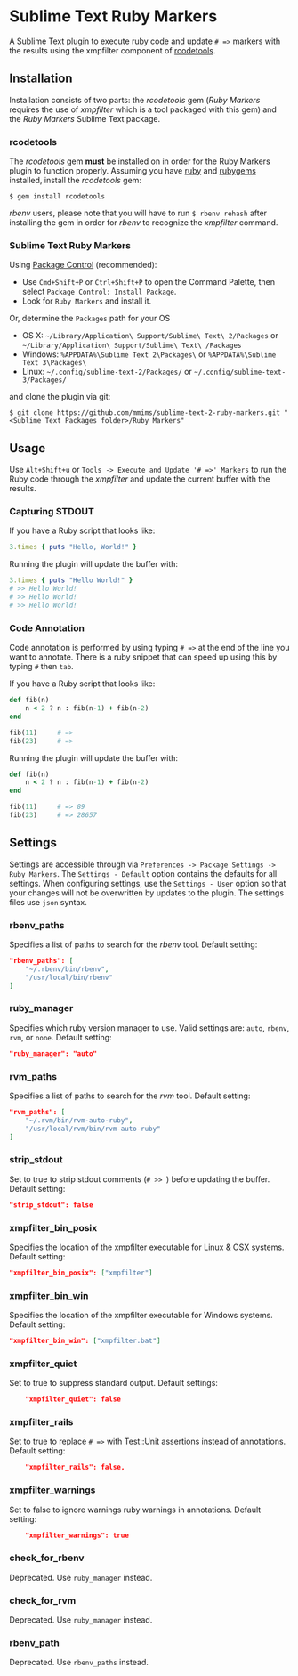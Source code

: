 # Sublime Text Ruby Markers #

A Sublime Text plugin to execute ruby code and update `# =>` markers with the results using the xmpfilter component of [rcodetools][0].

## Installation ##

Installation consists of two parts: the *rcodetools* gem (*Ruby Markers* requires the use of *xmpfilter* which is a tool packaged with this gem) and the *Ruby Markers* Sublime Text package.

### rcodetools ###

The *rcodetools* gem **must** be installed on in order for the Ruby Markers plugin to function properly. Assuming you have [ruby][1] and [rubygems][2] installed, install the *rcodetools* gem:

    $ gem install rcodetools

*rbenv* users, please note that you will have to run `$ rbenv rehash` after installing the gem in order for *rbenv* to recognize the *xmpfilter* command.

### Sublime Text Ruby Markers ###

Using [Package Control][3] (recommended):

 * Use `Cmd+Shift+P` or `Ctrl+Shift+P` to open the Command Palette, then select `Package Control: Install Package`.
 * Look for `Ruby Markers` and install it.

Or, determine the `Packages` path for your OS

 * OS X: `~/Library/Application\ Support/Sublime\ Text\ 2/Packages` or `~/Library/Application\ Support/Sublime\ Text\ /Packages`
 * Windows: `%APPDATA%\Sublime Text 2\Packages\` or `%APPDATA%\Sublime Text 3\Packages\`
 * Linux: `~/.config/sublime-text-2/Packages/` or `~/.config/sublime-text-3/Packages/`

and clone the plugin via git:

    $ git clone https://github.com/mmims/sublime-text-2-ruby-markers.git "<Sublime Text Packages folder>/Ruby Markers"

## Usage ##

Use `Alt+Shift+u` or `Tools -> Execute and Update '# =>' Markers` to run the Ruby code through the *xmpfilter* and update the current buffer with the results.

### Capturing STDOUT ###

If you have a Ruby script that looks like:

```ruby
3.times { puts "Hello, World!" }
```
Running the plugin will update the buffer with:

```ruby
3.times { puts "Hello World!" }
# >> Hello World!
# >> Hello World!
# >> Hello World!
```

### Code Annotation ###

Code annotation is performed by using typing `# =>` at the end of the line you want to annotate. There is a ruby snippet that can speed up using this by typing `#` then `tab`.
 
If you have a Ruby script that looks like:

```ruby
def fib(n)
    n < 2 ? n : fib(n-1) + fib(n-2)
end

fib(11)     # => 
fib(23)     # => 
```

Running the plugin will update the buffer with:

```ruby
def fib(n)
    n < 2 ? n : fib(n-1) + fib(n-2)
end

fib(11)     # => 89
fib(23)     # => 28657
```

## Settings ##

Settings are accessible through via `Preferences -> Package Settings -> Ruby Markers`. The `Settings - Default` 
option contains the defaults for all settings. When configuring settings, use the `Settings - User` option so that 
your changes will not be overwritten by updates to the plugin. The settings files use `json` syntax.

### rbenv_paths ###

Specifies a list of paths to search for the *rbenv* tool. Default setting:
```json
"rbenv_paths": [
    "~/.rbenv/bin/rbenv",
    "/usr/local/bin/rbenv"
]
```

### ruby_manager ###

Specifies which ruby version manager to use. Valid settings are: `auto`, `rbenv`, `rvm`, or `none`. Default setting:
```json
"ruby_manager": "auto"
```

### rvm_paths ###

Specifies a list of paths to search for the *rvm* tool. Default setting:
```json
"rvm_paths": [
    "~/.rvm/bin/rvm-auto-ruby",
    "/usr/local/rvm/bin/rvm-auto-ruby"
]
```

### strip_stdout ###

Set to true to strip stdout comments (`# >> `) before updating the buffer. Default setting:
```json
"strip_stdout": false
```

### xmpfilter_bin_posix ###

Specifies the location of the xmpfilter executable for Linux & OSX systems. Default setting:
```json
"xmpfilter_bin_posix": ["xmpfilter"]
```

### xmpfilter_bin_win ###

Specifies the location of the xmpfilter executable for Windows systems. Default setting:
```json
"xmpfilter_bin_win": ["xmpfilter.bat"]
```

### xmpfilter_quiet ###

Set to true to suppress standard output. Default settings:
```json
    "xmpfilter_quiet": false
```

### xmpfilter_rails ###

Set to true to replace `# =>` with Test::Unit assertions instead of annotations. Default setting:
```json
    "xmpfilter_rails": false,
```

### xmpfilter_warnings ###

Set to false to ignore warnings ruby warnings in annotations. Default setting:
```json
    "xmpfilter_warnings": true
```

### check_for_rbenv ###

Deprecated. Use `ruby_manager` instead.

### check_for_rvm ###

Deprecated. Use `ruby_manager` instead.

### rbenv_path ###

Deprecated. Use `rbenv_paths` instead.

 [0]: http://rubyforge.org/projects/rcodetools
 [1]: http://www.ruby-lang.org
 [2]: http://rubyforge.org/projects/rubygems
 [3]: http://wbond.net/sublime_packages/package_control
